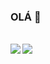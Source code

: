 <!-- ### Hi there 👋 -->
### OLÁ 👋
<br />
<img align="left" src="https://github-readme-stats.vercel.app/api/top-langs/?username=Giovane-Roberti-Tafine&theme=synthwave&hide_border=true&layout=compact&locale=pt-br" />
<img src="https://github-readme-stats.vercel.app/api?username=Giovane-Roberti-Tafine&show_icons=true&hide=stars&theme=synthwave&locale=pt-br&count_private=true&hide_border=true&include_all_commits=true" />
<!--
**Giovane-Roberti-Tafine/Giovane-Roberti-Tafine** is a ✨ _special_ ✨ repository because its `README.md` (this file) appears on your GitHub profile.

Here are some ideas to get you started:

- 🔭 I’m currently working on ...
- 🌱 I’m currently learning ...
- 👯 I’m looking to collaborate on ...
- 🤔 I’m looking for help with ...
- 💬 Ask me about ...
- 📫 How to reach me: ...
- 😄 Pronouns: ...
- ⚡ Fun fact: ...
-->
